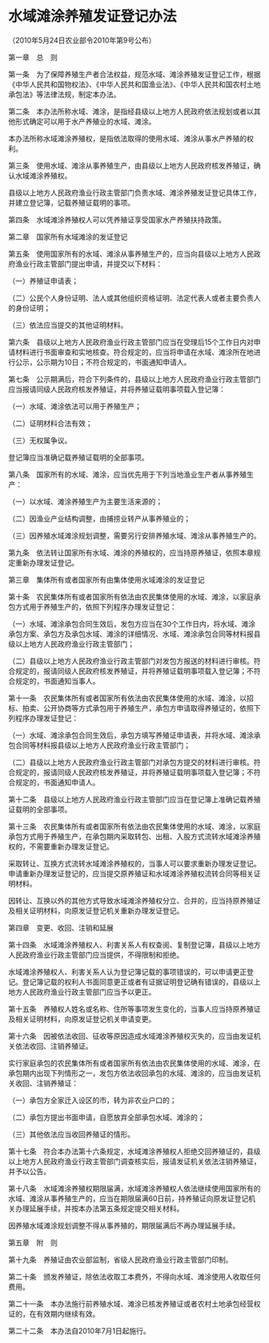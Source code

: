 # 水域滩涂养殖发证登记办法

（2010年5月24日农业部令2010年第9号公布）



第一章　总　则



第一条　为了保障养殖生产者合法权益，规范水域、滩涂养殖发证登记工作，根据《中华人民共和国物权法》、《中华人民共和国渔业法》、《中华人民共和国农村土地承包法》等法律法规，制定本办法。

第二条　本办法所称水域、滩涂，是指经县级以上地方人民政府依法规划或者以其他形式确定可以用于水产养殖业的水域、滩涂。

本办法所称水域滩涂养殖权，是指依法取得的使用水域、滩涂从事水产养殖的权利。

第三条　使用水域、滩涂从事养殖生产，由县级以上地方人民政府核发养殖证，确认水域滩涂养殖权。

县级以上地方人民政府渔业行政主管部门负责水域、滩涂养殖发证登记具体工作，并建立登记簿，记载养殖证载明的事项。

第四条　水域滩涂养殖权人可以凭养殖证享受国家水产养殖扶持政策。



第二章　国家所有水域滩涂的发证登记



第五条　使用国家所有的水域、滩涂从事养殖生产的，应当向县级以上地方人民政府渔业行政主管部门提出申请，并提交以下材料：

（一）养殖证申请表；

（二）公民个人身份证明、法人或其他组织资格证明、法定代表人或者主要负责人的身份证明；

（三）依法应当提交的其他证明材料。

第六条　县级以上地方人民政府渔业行政主管部门应当在受理后15个工作日内对申请材料进行书面审查和实地核查。符合规定的，应当将申请在水域、滩涂所在地进行公示，公示期为10日；不符合规定的，书面通知申请人。

第七条　公示期满后，符合下列条件的，县级以上地方人民政府渔业行政主管部门应当报请同级人民政府核发养殖证，并将养殖证载明事项载入登记簿：

（一）水域、滩涂依法可以用于养殖生产；

（二）证明材料合法有效；

（三）无权属争议。

登记簿应当准确记载养殖证载明的全部事项。

第八条　国家所有的水域、滩涂，应当优先用于下列当地渔业生产者从事养殖生产：

（一）以水域、滩涂养殖生产为主要生活来源的；

（二）因渔业产业结构调整，由捕捞业转产从事养殖业的；

（三）因养殖水域滩涂规划调整，需要另行安排养殖水域、滩涂从事养殖生产的。

第九条　依法转让国家所有水域、滩涂的养殖权的，应当持原养殖证，依照本章规定重新办理发证登记。



第三章　集体所有或者国家所有由集体使用水域滩涂的发证登记



第十条　农民集体所有或者国家所有依法由农民集体使用的水域、滩涂，以家庭承包方式用于养殖生产的，依照下列程序办理发证登记：

（一）水域、滩涂承包合同生效后，发包方应当在30个工作日内，将水域、滩涂承包方案、承包方及承包水域、滩涂的详细情况、水域、滩涂承包合同等材料报县级以上地方人民政府渔业行政主管部门；

（二）县级以上地方人民政府渔业行政主管部门对发包方报送的材料进行审核。符合规定的，报请同级人民政府核发养殖证，并将养殖证载明事项载入登记簿；不符合规定的，书面通知当事人。

第十一条　农民集体所有或者国家所有依法由农民集体使用的水域、滩涂，以招标、拍卖、公开协商等方式承包用于养殖生产，承包方申请取得养殖证的，依照下列程序办理发证登记：

（一）水域、滩涂承包合同生效后，承包方填写养殖证申请表，并将水域、滩涂承包合同等材料报县级以上地方人民政府渔业行政主管部门；

（二）县级以上地方人民政府渔业行政主管部门对承包方提交的材料进行审核。符合规定的，报请同级人民政府核发养殖证，并将养殖证载明事项载入登记簿；不符合规定的，书面通知申请人。

第十二条　县级以上地方人民政府渔业行政主管部门应当在登记簿上准确记载养殖证载明的全部事项。

第十三条　农民集体所有或者国家所有依法由农民集体使用的水域、滩涂，以家庭承包方式用于养殖生产，在承包期内采取转包、出租、入股方式流转水域滩涂养殖权的，不需要重新办理发证登记。

采取转让、互换方式流转水域滩涂养殖权的，当事人可以要求重新办理发证登记。申请重新办理发证登记的，应当提交原养殖证和水域滩涂养殖权流转合同等相关证明材料。

因转让、互换以外的其他方式导致水域滩涂养殖权分立、合并的，应当持原养殖证及相关证明材料，向原发证登记机关重新办理发证登记。



第四章　变更、收回、注销和延展



第十四条　水域滩涂养殖权人、利害关系人有权查阅、复制登记簿，县级以上地方人民政府渔业行政主管部门应当提供，不得限制和拒绝。

水域滩涂养殖权人、利害关系人认为登记簿记载的事项错误的，可以申请更正登记。登记簿记载的权利人书面同意更正或者有证据证明登记确有错误的，县级以上地方人民政府渔业行政主管部门应当予以更正。

第十五条　养殖权人姓名或名称、住所等事项发生变化的，当事人应当持原养殖证及相关证明材料，向原发证登记机关申请变更。

第十六条　因被依法收回、征收等原因造成水域滩涂养殖权灭失的，应当由发证机关依法收回、注销养殖证。

实行家庭承包的农民集体所有或者国家所有依法由农民集体使用的水域、滩涂，在承包期内出现下列情形之一，发包方依法收回承包的水域、滩涂的，应当由发证机关收回、注销养殖证：

（一）承包方全家迁入设区的市，转为非农业户口的；

（二）承包方提出书面申请，自愿放弃全部承包水域、滩涂的；

（三）其他依法应当收回养殖证的情形。

第十七条　符合本办法第十六条规定，水域滩涂养殖权人拒绝交回养殖证的，县级以上地方人民政府渔业行政主管部门调查核实后，报请发证机关依法注销养殖证，并予以公告。

第十八条　水域滩涂养殖权期限届满，水域滩涂养殖权人依法继续使用国家所有的水域、滩涂从事养殖生产的，应当在期限届满60日前，持养殖证向原发证登记机关办理延展手续，并按本办法第五条规定提交相关材料。

因养殖水域滩涂规划调整不得从事养殖的，期限届满后不再办理延展手续。



第五章　附　则



第十九条　养殖证由农业部监制，省级人民政府渔业行政主管部门印制。

第二十条　颁发养殖证，除依法收取工本费外，不得向水域、滩涂使用人收取任何费用。

第二十一条　本办法施行前养殖水域、滩涂已核发养殖证或者农村土地承包经营权证的，在有效期内继续有效。

第二十二条　本办法自2010年7月1日起施行。